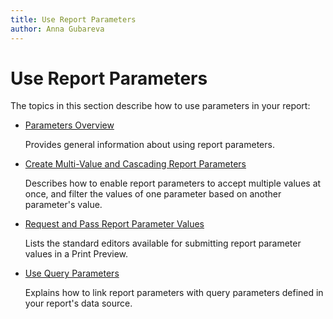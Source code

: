 ```yaml
---
title: Use Report Parameters
author: Anna Gubareva
---
```

# Use Report Parameters

The topics in this section describe how to use parameters in your report:

* [Parameters Overview](use-report-parameters/parameters-overview.md)
	
	Provides general information about using report parameters.

* [Create Multi-Value and Cascading Report Parameters](use-report-parameters/create-multi-value-and-cascading-parameters.md)
	
	Describes how to enable report parameters to accept multiple values at once, and filter the values of one parameter based on another parameter's value.

* [Request and Pass Report Parameter Values](use-report-parameters/request-and-pass-report-parameter-values.md)
	
	Lists the standard editors available for submitting report parameter values in a Print Preview.

* [Use Query Parameters](use-report-parameters/use-query-parameters.md)
	
	Explains how to link report parameters with query parameters defined in your report's data source.